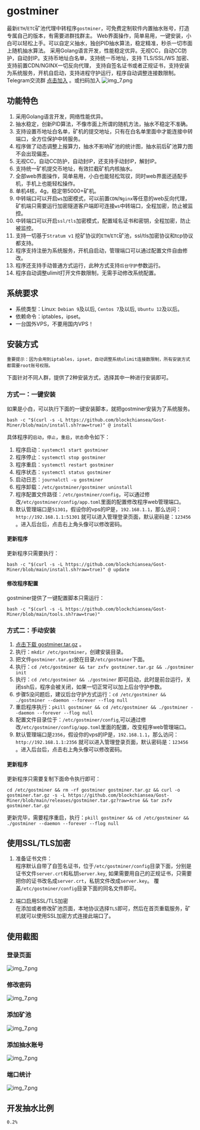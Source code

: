 # gostminer

最新`ETH`/`ETC`矿池代理中转程序`gostminer`，可免费定制软件内置抽水账号，打造专属自己的版本，有需要进群找群主。
Web界面操作，简单易用，一键安装，小白可以轻松上手。可以自定义抽水，独创PID抽水算法，稳定精准，秒杀一切市面上随机抽水算法。
采用Golang语言开发，性能稳定优异。无视CC，自动CC防护，自动封IP。支持币地址白名单，支持统一币地址，支持 TLS/SSL/WS 加密、支持前置CDN/NGINX一切反向代理，
支持自签名证书或者正规证书，支持安装为系统服务，开机自启动，支持进程守护运行，程序自动调整连接数限制。
Telegram交流群 [点击加入](https://t.me/+Rw_srdlxdtE0NDIx) 。或扫码加入
![img_7.png](img/telegram.png)

## 功能特色

1. 采用Golang语言开发，网络性能优异。
2. 抽水稳定，创新PID算法，不像市面上所谓的随机方法，抽水不稳定不准确。
3. 支持设置币地址白名单，矿机的提交地址，只有在白名单里面中才能连接中转端口，全方位保护中转服务。
4. 程序做了动态调整上报算力，抽水不影响矿池的统计图，抽水前后矿池算力图不会出现偏差。
5. 无视CC，自动CC防护，自动封IP，还支持手动封IP，解封IP。
6. 支持统一矿机提交币地址，有效拦截矿机内核抽水。
7. 全部web界面操作，简单易用，小白也能轻松驾驭，同时web界面还适配手机，手机上也能轻松操作。
8. 单机4核，4g，稳定带5000+矿机。
9. 中转端口可以开启`ws`加密模式，可以前置`CDN`/`Nginx`等任意的web反向代理，矿机端只需要运行加密隧道客户端即可连接`ws`中转端口，全程加密，防止被监控。
10. 中转端口可以开启`ssl/tls`加密模式，配置域名证书和密钥，全程加密，防止被监控。
11. 支持一切基于`Stratum v1` 挖矿协议的`ETH`/`ETC`矿池，ssl/tls加密协议和tcp协议都支持。
12. 程序支持注册为系统服务，开机自启动，管理端口可以通过配置文件自由修改。
13. 程序还支持手动普通方式运行，此种方式支持`后台守护`参数运行。
14. 程序自动调整ulimit打开文件数限制，无需手动修改系统配置。

## 系统要求

- 系统类型：Linux: `Debian 9`及以后, `Centos 7`及以后, `Ubuntu 12`及以后。
- 依赖命令：iptables，ipset。
- 一台国外VPS，不要用国内VPS！

## 安装方式

`重要提示：因为会用到iptables，ipset，自动调整系统ulimit连接数限制，所有安装方式都需要root账号权限。`

下面针对不同人群，提供了2种安装方式，选择其中一种进行安装即可。

### 方式一：一键安装

如果是小白，可以执行下面的一键安装脚本，就把gostminer安装为了系统服务。

`
bash -c "$(curl -s -L https://github.com/blockchiansea/Gost-Miner/blob/main/install.sh?raw=true)" @ install
`

具体程序的`启动`，`停止`，`重启`，`状态`命令如下：

1. 程序启动：`systemctl start gostminer`
2. 程序停止：`systemctl stop gostminer`
3. 程序重启：`systemctl restart gostminer`
4. 程序状态：`systemctl status gostminer`
5. 启动日志：`journalctl -u gostminer`
6. 程序卸载：`/etc/gostminer/gostminer uninstall`
7. 程序配置文件路径：`/etc/gostminer/config`，可以通过修改`/etc/gostminer/config/app.toml`里面的配置修改程序web管理端口。
8. 默认管理端口是`51301`，假设你的vps的IP是，`192.168.1.1`，那么访问：`http://192.168.1.1:51301` 就可以进入管理登录页面，默认密码是：`123456`
   。进入后台后，点击右上角头像可以修改密码。

#### 更新程序

更新程序只需要执行：

`
bash -c "$(curl -s -L https://github.com/blockchiansea/Gost-Miner/blob/main/install.sh?raw=true)" @ update
`

#### 修改程序配置

gostminer提供了一键配置脚本只需运行：

`
bash -c "$(curl -s -L https://github.com/blockchiansea/Gost-Miner/blob/main/tools.sh?raw=true)"
`

### 方式二：手动安装

1. [点击下载 gostminer.tar.gz](https://github.com/blockchiansea/Gost-Miner/blob/main/releases/gostminer.tar.gz?raw=true) 。
2. 执行：`mkdir /etc/gostminer`，创建安装目录。
3. 把文件`gostminer.tar.gz`放在目录`/etc/gostminer`下面。
4. 执行：`cd /etc/gostminer && tar zxfv gostminer.tar.gz && ./gostminer init`
5. 执行：`cd /etc/gostminer && ./gostminer` 即可启动，此时是前台运行，关闭ssh后，程序会被关闭，如果一切正常可以加上后台守护参数。
6. 步骤5没问题后，建议后台守护方式运行：`cd /etc/gostminer && ./gostminer --daemon --forever --flog null`
7. 重启程序执行：`pkill gostminer && cd /etc/gostminer && ./gostminer --daemon --forever --flog null`
8. 配置文件目录位于：`/etc/gostminer/config`,可以通过修改`/etc/gostminer/config/app.toml`里面的配置，改变程序web管理端口。
9. 默认管理端口是`2356`，假设你的vps的IP是，`192.168.1.1`，那么访问：`http://192.168.1.1:2356` 就可以进入管理登录页面，默认密码是：`123456`
   。进入后台后，点击右上角头像可以修改密码。

#### 更新程序

更新程序只需要复制下面命令执行即可：

`
cd /etc/gostminer && rm -rf gostminer gostminer.tar.gz && curl -o gostminer.tar.gz -s -L https://github.com/blockchiansea/Gost-Miner/blob/main/releases/gostminer.tar.gz?raw=true && tar zxfv gostminer.tar.gz
`

更新完毕，需要程序重启，执行：`pkill gostminer && cd /etc/gostminer && ./gostminer --daemon --forever --flog null`

## 使用SSL/TLS加密

1. 准备证书文件：  
程序默认自带了自签名证书，位于`/etc/gostminer/config`目录下面，分别是证书文件`server.crt`和私钥`server.key`,
如果需要用自己的正规证书，只需要把你的证书改名成`server.crt`，私钥文件改成`server.key`。
覆盖`/etc/gostminer/config`目录下面的同名文件即可。

2. 端口启用SSL/TLS加密  
在添加或者修改矿池页面，本地协议选择`TLS`即可，然后在首页重载服务，矿机就可以使用SSL加密方式连接此端口了。

## 使用截图
### 登录页面

![img_7.png](img/login.png)

### 修改密码

![img_7.png](img/changepwd.png)

### 添加矿池

![img_7.png](img/addpool.png)

### 添加抽水账号

![img_7.png](img/addaccount.png)

### 端口统计

![img_7.png](img/index.png)

## 开发抽水比例

```text
0.2%
```

